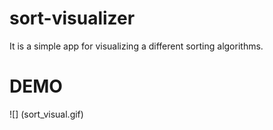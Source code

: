 # sort-visualizer
It is a simple app for visualizing a  different sorting algorithms.

# DEMO
![] (sort_visual.gif)
